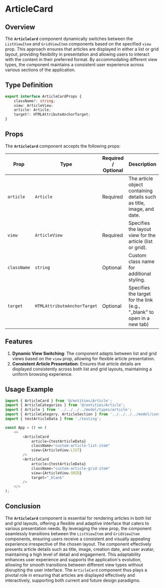 # ArticleCard

## Overview
The **`ArticleCard`** component dynamically switches between the `ListViewItem` and `GridViewItem` components based on the specified `view` prop. 
This approach ensures that articles are displayed in either a list or grid layout, providing flexibility in presentation and allowing users to interact with the content in their preferred format. By accommodating different view types, the component maintains a consistent user experience across various sections of the application.

## Type Definition 
```typescript
export interface ArticleCardProps {
    className?: string;
    view: ArticleView;
    article: Article;
    target?: HTMLAttributeAnchorTarget;
}
```

## Props
The **`ArticleCard`** component accepts the following props:

| Prop        | Type       | Required / Optional | Description                                                               |
|-------------|------------|----------------------|---------------------------------------------------------------------------|
| `article`   | `Article`   | Required             | The article object containing details such as title, image, and date.              |
| `view`      | `ArticleView`   | Required             | Specifies the layout view for the article (list or grid). |
| `className` | `string`   | Optional             | Custom class name for additional styling.                                 |
| `target`    | `HTMLAttributeAnchorTarget`   | Optional            | Specifies the target for the link (e.g., "_blank" to open in a new tab) |


## Features
1. **Dynamic View Switching**: The component adapts between list and grid views based on the `view` prop, allowing for flexible article presentation.
2. **Consistent Article Presentation**: Ensures that article details are displayed consistently across both list and grid layouts, maintaining a uniform browsing experience.

## Usage Example

```typescript jsx
import { ArticleCard } from '@/entities/Article';
import { ArticleCategories } from '@/entities/Article';
import { Article } from '../../../../model/types/article';
import { ArticleCategory, ArticleSection } from '../../../../model/consts/articleConsts';
import { testArticleData } from './testing';

const App = () => (
    <>
        <ArticleCard
            article={testArticleData}
            className="custom-article-list-item"
            view={ArticleView.LIST}
        />
        <ArticleCard
            article={testArticleData}
            className="custom-article-grid-item"
            view={ArticleView.GRID}
            target="_blank"
        />
    </>
);
```
## Conclusion
The **`ArticleCard`** component is essential for rendering articles in both list and grid layouts, offering a flexible and adaptive interface that caters to various presentation needs. 
By leveraging the view prop, the component seamlessly transitions between the `ListViewItem` and `GridViewItem` components, ensuring users receive a consistent and visually appealing experience irrespective of the chosen layout. 
The component effectively presents article details such as title, image, creation date, and user avatar, maintaining a high level of detail and engagement. 
This adaptability enhances user experience and supports the application's evolution, allowing for smooth transitions between different view types without disrupting the user interface. 
The `ArticleCard` component thus plays a pivotal role in ensuring that articles are displayed effectively and interactively, supporting both current and future design paradigms.
